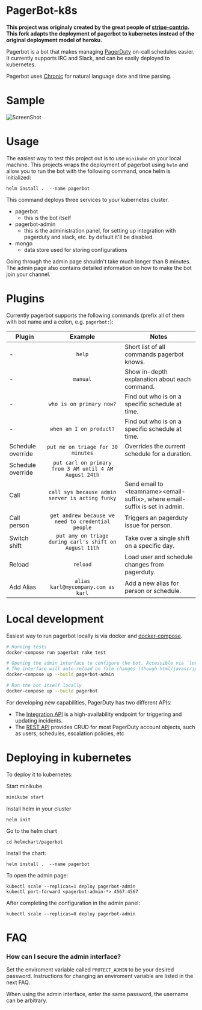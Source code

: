 # PagerBot-k8s

**This project was originaly created by the great people of [stripe-contrip](https://github.com/stripe-contrib/pagerbot). This fork adapts the deployment of pagerbot to kubernetes instead of the original deployment model of heroku.**

Pagerbot is a bot that makes managing [PagerDuty](http://www.pagerduty.com/) on-call schedules easier. It currently supports IRC and Slack, and can be easily deployed to kubernetes.

Pagerbot uses [Chronic](https://github.com/mojombo/chronic) for natural language date and time parsing.

Sample
=====

![ScreenShot](public/pics/animation.gif)

Usage
======

The easiest way to test this project out is to use `minikube` on your local machine. This projects wraps the deployment of pagerbot using `helm` and allow you to run the bot with the following command, once helm is initialized:

```
helm install .  --name pagerbot
```

This command deploys three services to your kubernetes cluster.

* pagerbot
  * this is the bot itself
* pagerbot-admin
  * this is the administration panel, for setting up integration with pagerduty and slack, etc. by default it'll be disabled.
* mongo
  * data store used for storing configurations

Going through the admin page shouldn't take much longer than 8 minutes. The admin page also contains detailed information on how to make the bot join your channel.


Plugins
=======

Currently pagerbot supports the following commands (prefix all of them with bot name and a colon, e.g. `pagerbot:`):

| Plugin | Example | Notes |
| ----------------- |:---------------------------------------------------:| -----|
| - | `help` | Short list of all commands pagerbot knows. |
| - | `manual` | Show in-depth explanation about each command. |
| - | `who is on primary now?` | Find out who is on a specific schedule at time. |
| - | `when am I on product?` | Find out who is on a specific schedule at time. |
| Schedule override | `put me on triage for 30 minutes` | Overrides the current schedule for a duration. |
| Schedule override | `put carl on primary from 3 AM until 4 AM August 24th` | |
| Call | `call sys because admin server is acting funky` | Send email to \<teamname\>\<email-suffix\>, where email-suffix is set in admin. |
| Call person | `get andrew because we need to credential people` | Triggers an pagerduty issue for person. |
| Switch shift | `put amy on triage during carl's shift on August 11th` | Take over a single shift on a specific day. |
| Reload | `reload` | Load user and schedule changes from pagerduty. |
| Add Alias | `alias karl@mycompany.com as karl` | Add a new alias for person or schedule. |

Local development
=============

Easiest way to run pagerbot locally is via docker and [docker-compose](https://docs.docker.com/compose/).

```bash
# Running tests
docker-compose run pagerbot rake test

# Opening the admin interface to configure the bot. Accessible via `localhost:4567`
# The interface will auto-reload on file changes (though html/javascript may be cached).
docker-compose up --build pagerbot-admin

# Run the bot itself locally
docker-compose up --build pagerbot
```

For developing new capabilities, PagerDuty has two different APIs:

* The [Integration API](https://developer.pagerduty.com/documentation/integration/events) is a high-availability endpoint for triggering and updating incidents.
* The [REST API](https://developer.pagerduty.com/documentation/rest) provides CRUD for most PagerDuty account objects, such as users, schedules, escalation policies, etc

Deploying in kubernetes
=======

To deploy it to kubernetes:

Start minikube
```bash
minikube start
```
Install helm in your cluster
```
helm init
```
Go to the helm chart
```
cd helmchart/pagerbot
````
Install the chart:
```
helm install .  --name pagerbot
```
To open the admin page:
```
kubectl scale --replicas=1 deploy pagerbot-admin
kubectl port-forward <pagerbot-admin-*> 4567:4567
```
After completing the configuration in the admin panel:
```
kubectl scale --replicas=0 deploy pagerbot-admin
```

FAQ
====

### How can I secure the admin interface?

Set the enviroment variable called `PROTECT_ADMIN` to be your desired password. Instructions for changing an enviroment variable are listed in the next FAQ.

When using the admin interface, enter the same password, the username can be arbitrary.

